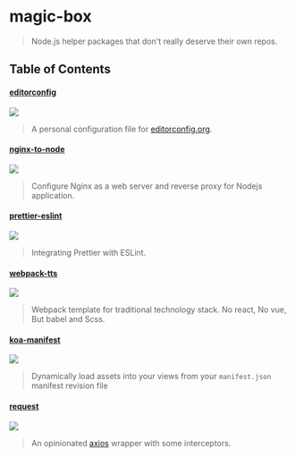 # magic-box

> Node.js helper packages that don't really deserve their own repos.

## Table of Contents

#### [editorconfig](./packages/editorconfig)

[![](https://img.shields.io/badge/version-v1.0.0-brightgreen.svg)](./packages/editorconfig)

> A personal configuration file for [editorconfig.org](http://editorconfig.org).

#### [nginx-to-node](./packages/nginx-to-node)

[![](https://img.shields.io/badge/version-v0.1.2-brightgreen.svg)](./packages/nginx-to-node)

> Configure Nginx as a web server and reverse proxy for Nodejs application.

#### [prettier-eslint](./packages/prettier-eslint)

[![](https://img.shields.io/badge/version-v0.1.0-brightgreen.svg)](./packages/prettier-eslint)

> Integrating Prettier with ESLint.

#### [webpack-tts](./packages/webpack-tts)

[![](https://img.shields.io/badge/version-v0.1.0-brightgreen.svg)](./packages/webpack-tts)

> Webpack template for traditional technology stack. No react, No vue, But babel and Scss.

#### [koa-manifest](./packages/koa-manifest)

[![](https://img.shields.io/badge/version-v0.1.0-brightgreen.svg)]()

> Dynamically load assets into your views from your `manifest.json` manifest revision file

#### [request](./packages/request)

[![](https://img.shields.io/badge/version-v0.1.1-brightgreen.svg)]()

> An opinionated [axios](https://github.com/axios/axios) wrapper with some interceptors.
